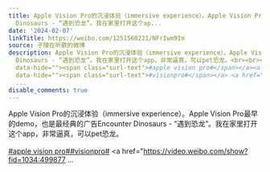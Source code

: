 ```yaml
---
title: Apple Vision Pro的沉浸体验（immersive experience）。Apple Vision Pro最早的demo，也是最经典的广告Encounter
  Dinosaurs - “遇到恐龙”。我在家里打开这个ap...
date: '2024-02-07'
linkTitle: https://weibo.com/1251560221/NFrIwm9Im
source: 子陵在听歌的微博
description: Apple Vision Pro的沉浸体验（immersive experience）。Apple Vision Pro最早的demo，也是最经典的广告Encounter
  Dinosaurs - “遇到恐龙”。我在家里打开这个app，非常逼真，可以pet恐龙。<br><br><a href="https://m.weibo.cn/search?containerid=231522type%3D1%26t%3D10%26q%3D%23apple+vision+pro%23&amp;extparam=%23apple+vision+pro%23"
  data-hide=""><span class="surl-text">#apple vision pro#</span></a><a href="https://m.weibo.cn/search?containerid=231522type%3D1%26t%3D10%26q%3D%23visionpro%23&amp;extparam=%23visionpro%23"
  data-hide=""><span class="surl-text">#visionpro#</span></a> <a href="https://video.weibo.com/show?fid=1034:499877
  ...
disable_comments: true
---
```

Apple Vision Pro的沉浸体验（immersive experience）。Apple Vision Pro最早的demo，也是最经典的广告Encounter Dinosaurs - “遇到恐龙”。我在家里打开这个app，非常逼真，可以pet恐龙。<br><br><a href="https://m.weibo.cn/search?containerid=231522type%3D1%26t%3D10%26q%3D%23apple+vision+pro%23&amp;extparam=%23apple+vision+pro%23" data-hide=""><span class="surl-text">#apple vision pro#</span></a><a href="https://m.weibo.cn/search?containerid=231522type%3D1%26t%3D10%26q%3D%23visionpro%23&amp;extparam=%23visionpro%23" data-hide=""><span class="surl-text">#visionpro#</span></a> <a href="https://video.weibo.com/show?fid=1034:499877 ...
